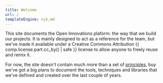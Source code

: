 ```yaml
---
title: Welcome
url: /
templateEngine: njk,md
---
```


This site documents the Open Innovations plaform: the way that we build our projects.
It is mainly designed to act as a reference for the team, but we've made it available
under a Creative Commons Attribution {{ comp.license.part.cc_by() | safe }} license to
allow anyone to freely reuse and remix it.

For now, the site doesn't contain much more than a set of <a href='/principles/'>principles</a>,
buy we've got a big plans to document the tools, techniques and libraries that we've defined and
created over the last couple of years.
